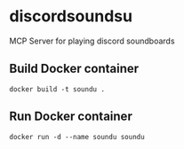 # discordsoundsu

MCP Server for playing discord soundboards

## Build Docker container

```shell
docker build -t soundu .
```

## Run Docker container

```shell
docker run -d --name soundu soundu
```
